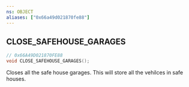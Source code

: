 ```yaml
---
ns: OBJECT
aliases: ["0x66a49d021870fe88"]
---
```

## CLOSE_SAFEHOUSE_GARAGES

```c
// 0x66A49D021870FE88
void CLOSE_SAFEHOUSE_GARAGES();
```

Closes all the safe house garages. This will store all the vehilces in safe houses.

